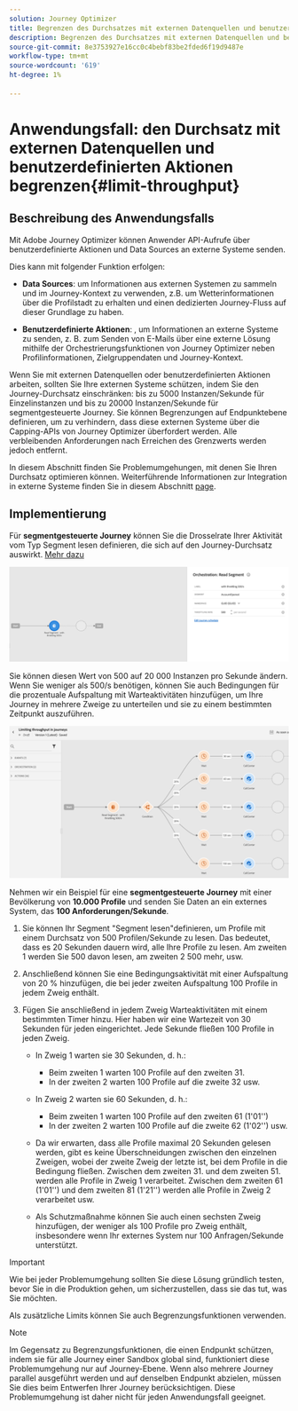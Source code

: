 ```yaml
---
solution: Journey Optimizer
title: Begrenzen des Durchsatzes mit externen Datenquellen und benutzerdefinierten Aktionen
description: Begrenzen des Durchsatzes mit externen Datenquellen und benutzerdefinierten Aktionen
source-git-commit: 8e3753927e16cc0c4bebf83be2fded6f19d9487e
workflow-type: tm+mt
source-wordcount: '619'
ht-degree: 1%

---
```



# Anwendungsfall: den Durchsatz mit externen Datenquellen und benutzerdefinierten Aktionen begrenzen{#limit-throughput}

## Beschreibung des Anwendungsfalls

Mit Adobe Journey Optimizer können Anwender API-Aufrufe über benutzerdefinierte Aktionen und Data Sources an externe Systeme senden.

Dies kann mit folgender Funktion erfolgen:

* **Data Sources**: um Informationen aus externen Systemen zu sammeln und im Journey-Kontext zu verwenden, z.B. um Wetterinformationen über die Profilstadt zu erhalten und einen dedizierten Journey-Fluss auf dieser Grundlage zu haben.

* **Benutzerdefinierte Aktionen**: , um Informationen an externe Systeme zu senden, z. B. zum Senden von E-Mails über eine externe Lösung mithilfe der Orchestrierungsfunktionen von Journey Optimizer neben Profilinformationen, Zielgruppendaten und Journey-Kontext.

Wenn Sie mit externen Datenquellen oder benutzerdefinierten Aktionen arbeiten, sollten Sie Ihre externen Systeme schützen, indem Sie den Journey-Durchsatz einschränken: bis zu 5000 Instanzen/Sekunde für Einzelinstanzen und bis zu 20000 Instanzen/Sekunde für segmentgesteuerte Journey. Sie können Begrenzungen auf Endpunktebene definieren, um zu verhindern, dass diese externen Systeme über die Capping-APIs von Journey Optimizer überfordert werden. Alle verbleibenden Anforderungen nach Erreichen des Grenzwerts werden jedoch entfernt.

In diesem Abschnitt finden Sie Problemumgehungen, mit denen Sie Ihren Durchsatz optimieren können. Weiterführende Informationen zur Integration in externe Systeme finden Sie in diesem Abschnitt [page](../configuration/external-systems.md).

## Implementierung

Für **segmentgesteuerte Journey** können Sie die Drosselrate Ihrer Aktivität vom Typ Segment lesen definieren, die sich auf den Journey-Durchsatz auswirkt.  [Mehr dazu](../building-journeys/read-segment.md)

![](assets/limit-throughput-1.png)

Sie können diesen Wert von 500 auf 20 000 Instanzen pro Sekunde ändern. Wenn Sie weniger als 500/s benötigen, können Sie auch Bedingungen für die prozentuale Aufspaltung mit Warteaktivitäten hinzufügen, um Ihre Journey in mehrere Zweige zu unterteilen und sie zu einem bestimmten Zeitpunkt auszuführen.

![](assets/limit-throughput-2.png)

Nehmen wir ein Beispiel für eine **segmentgesteuerte Journey** mit einer Bevölkerung von **10.000 Profile** und senden Sie Daten an ein externes System, das **100 Anforderungen/Sekunde**.

1. Sie können Ihr Segment &quot;Segment lesen&quot;definieren, um Profile mit einem Durchsatz von 500 Profilen/Sekunde zu lesen. Das bedeutet, dass es 20 Sekunden dauern wird, alle Ihre Profile zu lesen. Am zweiten 1 werden Sie 500 davon lesen, am zweiten 2 500 mehr, usw.

1. Anschließend können Sie eine Bedingungsaktivität mit einer Aufspaltung von 20 % hinzufügen, die bei jeder zweiten Aufspaltung 100 Profile in jedem Zweig enthält.

1. Fügen Sie anschließend in jedem Zweig Warteaktivitäten mit einem bestimmten Timer hinzu. Hier haben wir eine Wartezeit von 30 Sekunden für jeden eingerichtet. Jede Sekunde fließen 100 Profile in jeden Zweig.

   * In Zweig 1 warten sie 30 Sekunden, d. h.:
      * Beim zweiten 1 warten 100 Profile auf den zweiten 31.
      * In der zweiten 2 warten 100 Profile auf die zweite 32 usw.
   * In Zweig 2 warten sie 60 Sekunden, d. h.:
      * Beim zweiten 1 warten 100 Profile auf den zweiten 61 (1&#39;01&#39;&#39;)
      * In der zweiten 2 warten 100 Profile auf die zweite 62 (1&#39;02&#39;&#39;) usw.
   * Da wir erwarten, dass alle Profile maximal 20 Sekunden gelesen werden, gibt es keine Überschneidungen zwischen den einzelnen Zweigen, wobei der zweite Zweig der letzte ist, bei dem Profile in die Bedingung fließen. Zwischen dem zweiten 31. und dem zweiten 51. werden alle Profile in Zweig 1 verarbeitet. Zwischen dem zweiten 61 (1&#39;01&#39;&#39;) und dem zweiten 81 (1&#39;21&#39;&#39;) werden alle Profile in Zweig 2 verarbeitet usw.

   * Als Schutzmaßnahme können Sie auch einen sechsten Zweig hinzufügen, der weniger als 100 Profile pro Zweig enthält, insbesondere wenn Ihr externes System nur 100 Anfragen/Sekunde unterstützt.



>[!IMPORTANT]
>
>Wie bei jeder Problemumgehung sollten Sie diese Lösung gründlich testen, bevor Sie in die Produktion gehen, um sicherzustellen, dass sie das tut, was Sie möchten.

Als zusätzliche Limits können Sie auch Begrenzungsfunktionen verwenden.

>[!NOTE]
>
>Im Gegensatz zu Begrenzungsfunktionen, die einen Endpunkt schützen, indem sie für alle Journey einer Sandbox global sind, funktioniert diese Problemumgehung nur auf Journey-Ebene. Wenn also mehrere Journey parallel ausgeführt werden und auf denselben Endpunkt abzielen, müssen Sie dies beim Entwerfen Ihrer Journey berücksichtigen. Diese Problemumgehung ist daher nicht für jeden Anwendungsfall geeignet.

